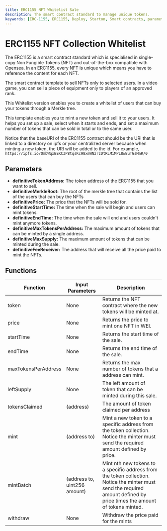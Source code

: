 ```yaml
---
title: ERC1155 NFT Whitelist Sale
description: The smart contract standard to manage unique tokens.
keywords: [ERC-1155, ERC1155, Deploy, Starton, Smart contracts, parameters, functions]
---
```


# ERC1155 NFT Collection Whitelist

The ERC1155 is a smart contract standard which is specialised in single-copy Non Fungible Tokens (NFT) and out-of-the-box compatible with Opensea. In an ERC1155, every NFT is unique which means you have to reference the content for each NFT.

The smart contract template to sell NFTs only to selected users. In a video game, you can sell a piece of equipment only to players of an approved rank.

This Whitelist version enables you to create a whitelist of users that can buy your tokens through a Merkle tree.

This template enables you to mint a new token and sell it to your users. It helps you set up a sale, select when it starts and ends, and set a maximum number of tokens that can be sold in total or to the same user.

Notice that the baseURI of the ERC1155 contract should be the URI that is linked to a directory on ipfs or your centralized server because when minting a new token, the URI will be added to the id. For example, `https://ipfs.io/QmbWqxBEKC3P8tqsKc98xmWNzrzDtRLMiMPL8wBuTGsMnR/0`

## Parameters

-   **definitiveTokenAddress:** The token address of the ERC1155 that you want to sell.
-   **definitiveMerkleRoot:** The root of the merkle tree that contains the list of the users that can buy the NFTs
-   **definitivePrice:** The price that the NFTs will be sold for.
-   **definitiveStartTime:** The time when the sale will begin and users can mint tokens.
-   **definitiveEndTime:** The time when the sale will end and users couldn't mint anymore tokens.
-   **definitiveMaxTokensPerAddress:** The maximum amount of tokens that can be minted by a single address.
-   **definitiveMaxSupply:** The maximum amount of tokens that can be minted during the sale.
-   **definitiveFeeReceiver:** The address that will receive all the price paid to mint the NFTs.

## Functions

| Function            | Input Parameters             | Description                                                                                                                                                              |
| ------------------- | ---------------------------- | ------------------------------------------------------------------------------------------------------------------------------------------------------------------------ |
| token               | None                         | Returns the NFT contract where the new tokens will be minted at.                                                                                                         |
| price               | None                         | Returns the price to mint one NFT in WEI.                                                                                                                                |
| startTime           | None                         | Returns the start time of the sale.                                                                                                                                      |
| endTime             | None                         | Returns the end time of the sale.                                                                                                                                        |
| maxTokensPerAddress | None                         | Returns the max number of tokens that a address can mint.                                                                                                                |
| leftSupply          | None                         | The left amount of token that can be minted during this sale.                                                                                                            |
| tokensClaimed       | (address)                    | The amount of token claimed per address                                                                                                                                  |
| mint                | (address to)                 | Mint a new token to a specific address from the token collection. Notice the minter must send the required amount defined by price.                                      |
| mintBatch           | (address to, uint256 amount) | Mint nth new tokens to a specific address from the token collection. Notice the minter must send the required amount defined by price times the amount of tokens minted. |
| withdraw            | None                         | Withdraw the price paid for the mints                                                                                                                                    |
